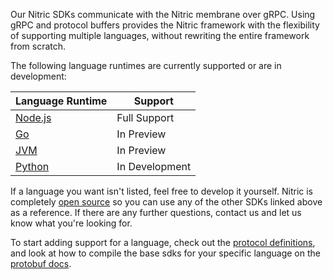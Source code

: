 Our Nitric SDKs communicate with the Nitric membrane over gRPC. Using gRPC and protocol buffers provides the Nitric framework with the flexibility of supporting multiple languages, without rewriting the entire framework from scratch.

The following language runtimes are currently supported or are in development:

| Language Runtime                                   | Support        |
| -------------------------------------------------- | -------------- |
| [Node.js](https://github.com/nitrictech/node-sdk)  | Full Support   |
| [Go](https://github.com/nitrictech/go-sdk)         | In Preview     |
| [JVM](https://github.com/nitrictech/jvm-sdk)       | In Preview     |
| [Python](https://github.com/nitrictech/python-sdk) | In Development |

If a language you want isn't listed, feel free to develop it yourself. Nitric is completely [open source](https://github.com/nitrictech) so you can use any of the other SDKs linked above as a reference. If there are any further questions, contact us and let us know what you're looking for.

To start adding support for a language, check out the [protocol definitions](https://github.com/nitrictech/nitric/tree/main/contracts), and look at how to compile the base sdks for your specific language on the [protobuf docs](https://developers.google.com/protocol-buffers).
